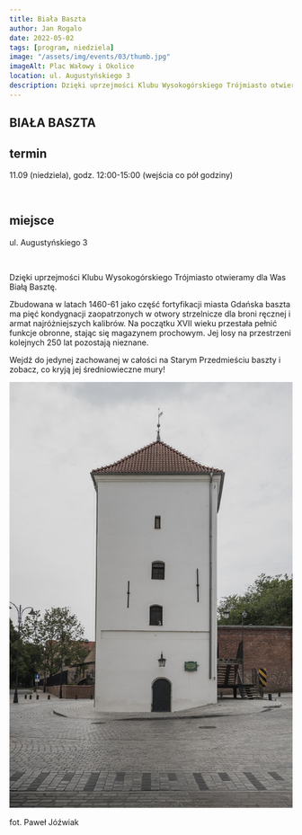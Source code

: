 ```yaml
---
title: Biała Baszta
author: Jan Rogalo
date: 2022-05-02
tags: [program, niedziela]
image: "/assets/img/events/03/thumb.jpg"
imageAlt: Plac Wałowy i Okolice
location: ul. Augustyńskiego 3
description: Dzięki uprzejmości Klubu Wysokogórskiego Trójmiasto otwieramy dla Was Białą Basztę.
---
```

<section class="section-services">
    <div class="services">

<h1 class="event-h1">BIAŁA BASZTA </h1>

<h2 class="event-h2">termin</h2>
<p>11.09 (niedziela), godz. 12:00-15:00 (wejścia co pół godziny)</p>
<br>
<h2 class="event-h2">miejsce</h2>
<p>ul. Augustyńskiego 3</p>
<br>
<p>Dzięki uprzejmości Klubu Wysokogórskiego Trójmiasto otwieramy dla Was Białą Basztę.</p>
<p>Zbudowana w latach 1460-61 jako część fortyfikacji miasta Gdańska baszta ma pięć kondygnacji zaopatrzonych w otwory strzelnicze dla broni ręcznej i armat najróżniejszych kalibrów. Na początku XVII wieku przestała pełnić funkcje obronne, stając się magazynem prochowym. Jej losy na przestrzeni kolejnych 250 lat pozostają nieznane. </p>
<p>Wejdź do jedynej zachowanej w całości na Starym Przedmieściu baszty i zobacz, co kryją jej średniowieczne mury! </p>
</div>
<div class="image__display">
<div class="image">
     <a href="/assets/img/events/03/_PAW9395.jpg"><img class="image__img" src="/assets/img/events/03/_PAW9395.jpg"></a>
    <div class="image__overlay image__overlay--primary">
        <p class="grid__description">
            fot. Paweł Jóźwiak
        </p>
    </div>
</div>
</div>
</section>
